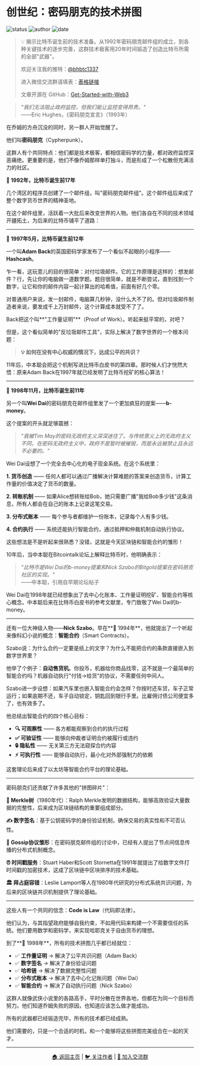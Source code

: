 # 创世纪：密码朋克的技术拼图

![status](https://img.shields.io/badge/状态-已完成-success)
![author](https://img.shields.io/badge/作者-beihaili-blue)
![date](https://img.shields.io/badge/日期-2025--07%20block%20905960-orange)

> 💡 揭示比特币诞生前的技术准备。从1992年密码朋克邮件组的成立，到各种关键技术的逐步完善，这群技术极客用20年时间锻造了创造比特币所需的全部"武器"。
> 
> 欢迎关注我的推特：[@bhbtc1337](https://twitter.com/bhbtc1337)
> 
> 进入微信交流群请填表：[表格链接](https://forms.gle/QMBwL6LwZyQew1tX8)
> 
> 文章开源在 GitHub：[Get-Started-with-Web3](https://github.com/beihaili/Get-Started-with-Web3)
> 

> *"我们无法阻止政府监控，但我们能让监控变得昂贵。"*  
> ——Eric Hughes，《密码朋克宣言》（1993年）

在乔姆的方舟沉没的同时，另一群人开始觉醒了。

他们叫**密码朋克**（Cypherpunk）。

这群人有个共同特点：他们都是技术极客，都相信密码学的力量，都对政府监控深恶痛绝。更重要的是，他们不像乔姆那样单打独斗，而是形成了一个松散但充满活力的社区。

**📅 1992年，比特币诞生前17年**

几个湾区的程序员创建了一个邮件组，叫"密码朋克邮件组"。这个邮件组后来成了整个数字货币世界的精神圣地。

在这个邮件组里，活跃着一大批后来改变世界的人物。他们各自在不同的技术领域开疆拓土，为后来的比特币铺平了道路：

---


**📅 1997年5月，比特币诞生前12年**

一个叫**Adam Back**的英国密码学家发布了一个看似不起眼的小程序——**Hashcash**。

乍一看，这玩意儿的目的很简单：对付垃圾邮件。它的工作原理是这样的：想发邮件？行，先让你的电脑做一道数学题。题目很简单，就是不断尝试，直到找到一个数字，让它和你的邮件内容一起计算出的哈希值，前面有好几个零。

对普通用户来说，发一封邮件，电脑算几秒钟，没什么大不了的。但对垃圾邮件制造者来说，要发成千上万封邮件，这个计算成本就受不了了。

Back把这个叫**"工作量证明"**（Proof of Work）。听起来挺平常的，对吧？

但是，这个看似简单的"反垃圾邮件工具"，实际上解决了数字世界的一个根本问题：

> **💡 如何在没有中心权威的情况下，达成公平的共识？**

11年后，中本聪会把这个机制写进比特币白皮书的第四章。那时候人们才恍然大悟：原来Adam Back在1997年就已经发明了比特币挖矿的核心算法！

---

**📅 1998年11月，比特币诞生前11年**

另一个叫**Wei Dai**的密码朋克在邮件组里发了一个更加疯狂的提案——**b-money**。

这个提案的开头就足够震撼：

> *"我被Tim May的密码无政府主义深深迷住了。与传统意义上的无政府主义不同，在密码无政府主义中，政府不是暂时被摧毁，而是永远被禁止且永远不必要的。"*

Wei Dai设想了一个完全去中心化的电子现金系统。在这个系统里：

**1. 货币创造** —— 任何人都可以通过广播解决计算难题的答案来创造货币，计算工作量的价值决定了货币的数量。

**2. 转账机制** —— 如果Alice想转账给Bob，她只需要广播"我给Bob多少钱"这条消息，所有人都会在自己的账本上记录这笔交易。

**3. 分布式账本** —— 每个参与者都维护一份账本，记录每个人有多少钱。

**4. 合约执行** —— 系统还能执行智能合约，通过抵押和仲裁机制自动执行协议。

这些想法是不是听起来很熟悉？没错，这就是今天区块链和智能合约的雏形！

10年后，当中本聪在Bitcointalk论坛上解释比特币时，他明确表示：

> *"比特币是Wei Dai的b-money提案和Nick Szabo的Bitgold提案在密码朋克社区的实现。"*  
> ——中本聪，引用自早期论坛帖子

Wei Dai在1998年就已经想象出了去中心化账本、工作量证明挖矿、智能合约等核心概念。中本聪后来在比特币白皮书的参考文献里，专门致敬了Wei Dai的b-money。

---


还有一位大神级人物——**Nick Szabo**。早在**📅 1994年**，他就提出了一个听起来像科幻小说的概念：**智能合约**（Smart Contracts）。

Szabo说：为什么合约一定要是纸上的文字？为什么不能把合约的条款直接嵌入到数字世界里？

他举了个例子：**自动售货机**。你投币，机器给你商品找零，这不就是一个最简单的智能合约吗？机器自动执行"付钱→给货"的协议，不需要任何中间人。

Szabo进一步设想：如果汽车里也嵌入智能合约会怎样？你按时还车贷，车子正常运行；如果逾期不还，车子自动锁定，钥匙回到银行手里。比雇佣讨债公司便宜多了，也有效多了。

他总结出智能合约的四个核心目标：

- **🔍 可观察性** —— 各方都能观察到合约的执行过程
- **✅ 可验证性** —— 能够向仲裁者证明合约被履行或违约  
- **🔒 隐私性** —— 无关第三方无法窥探合约内容
- **⚡ 可执行性** —— 能够自动执行，最小化对外部强制力的依赖

这套理论后来成了以太坊等智能合约平台的理论基础。

---

密码朋克们还贡献了许多其他的"拼图碎片"：

**🌳 Merkle树**（1980年代）：Ralph Merkle发明的数据结构，能够高效验证大量数据的完整性，后来成为区块链结构的重要组成部分。

**✍️ 数字签名**：基于公钥密码学的身份验证机制，确保交易的真实性和不可否认性。

**📡 Gossip协议雏形**：在密码朋克邮件组的讨论中，已经有人提出了节点间信息传播的分布式机制概念。

**⏰ 时间戳服务**：Stuart Haber和Scott Stornetta在1991年就提出了给数字文件打时间戳的加密技术，这成了区块链中区块排序的技术基础。

**🏛️ 拜占庭容错**：Leslie Lamport等人在1980年代研究的分布式系统共识问题，为后来的区块链共识机制提供了理论基础。

---


这些人有一个共同的信念：**Code is Law**（代码即法律）。

他们认为，与其指望政府能够自我约束，不如用代码来构建一个不需要信任的系统。他们要用数学和密码学，来实现哈耶克关于自由货币的理想。

到了**📅 1998年**，所有的技术拼图几乎都已经就位：

- ✅ **工作量证明** → 解决了公平共识问题（Adam Back）
- ✅ **数字签名** → 解决了身份验证问题  
- ✅ **哈希链** → 解决了数据完整性问题
- ✅ **分布式账本** → 解决了去中心化记账问题（Wei Dai）
- ✅ **智能合约** → 解决了自动执行问题（Nick Szabo）


这群人就像武侠小说里的各路高手，平时分散在世界各地，但都在为同一个目标而努力。他们知道乔姆失败的原因，也知道应该怎么做才能成功。

所有的武器都已经锻造完毕，所有的技术都已经成熟。

他们需要的，只是一个合适的时机，和一个能够将这些拼图完美组合在一起的天才。

---

<div align="center">
<a href="https://github.com/beihaili/Get-Started-with-Web3">🏠 返回主页</a> | 
<a href="https://twitter.com/bhbtc1337">🐦 关注作者</a> | 
<a href="https://forms.gle/QMBwL6LwZyQew1tX8">📝 加入交流群</a>
</div>
